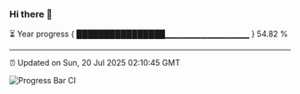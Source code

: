 ### Hi there 👋

⏳ Year progress { ████████████████▁▁▁▁▁▁▁▁▁▁▁▁▁▁ } 54.82 %

---

⏰ Updated on Sun, 20 Jul 2025 02:10:45 GMT

![Progress Bar CI](https://github.com/liununu/liununu/workflows/Progress%20Bar%20CI/badge.svg)
